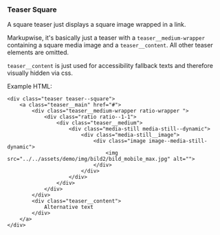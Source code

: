 ### Teaser Square

A square teaser just displays a square image wrapped in a link.

Markupwise, it's basically just a teaser with a `teaser__medium-wrapper` containing a square media image and
a `teaser__content`. All other teaser elements are omitted.

`teaser__content` is just used for accessibility fallback texts and therefore visually hidden via css.

Example HTML: 

```
<div class="teaser teaser--square">
    <a class="teaser__main" href="#">
        <div class="teaser__medium-wrapper ratio-wrapper ">
            <div class="ratio ratio--1-1">
                <div class="teaser__medium">
                    <div class="media-still media-still--dynamic">
                        <div class="media-still__image">
                            <div class="image image--media-still-dynamic">
                                <img src="../../assets/demo/img/bild2/bild_mobile_max.jpg" alt="">
                            </div>
                        </div>
                    </div>
                </div>
            </div>
        </div>
        <div class="teaser__content">
            Alternative text
        </div>
    </a>
</div>
```
